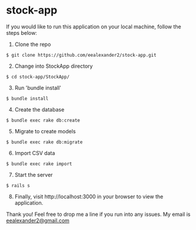 # stock-app
If you would like to run this application on your local machine, follow the steps below: 

1. Clone the repo

  ```
  $ git clone https://github.com/eealexander2/stock-app.git
  ```
2. Change into StockApp directory 

  ```
  $ cd stock-app/StockApp/
  ```
3. Run 'bundle install'
  
  ```
  $ bundle install
  ```
4. Create the database 

  ```
  $ bundle exec rake db:create
  
  ```
5. Migrate to create models 

  ```
  $ bundle exec rake db:migrate 
  ```
6. Import CSV data 

  ```
  $ bundle exec rake import
  ```
7. Start the server

  ``` 
  $ rails s
  ```
8. Finally, visit http://localhost:3000 in your browser to view the application. 


Thank you! Feel free to drop me a line if you run into any issues. My email is eealexander2@gmail.com 
